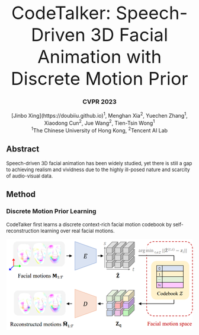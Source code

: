<font size=10><center>CodeTalker: Speech-Driven 3D Facial Animation with Discrete Motion Prior</center></font>

### <center>CVPR 2023</center>  

<center>[Jinbo Xing](https://doubiiu.github.io)<sup>1</sup>, Menghan Xia<sup>2</sup>, Yuechen Zhang<sup>1</sup>, Xiaodong Cun<sup>2</sup>, Jue Wang<sup>2</sup>, Tien-Tsin Wong<sup>1</sup> </center>
<center><sup>1</sup>The Chinese University of Hong Kong, <sup>2</sup>Tencent AI Lab </center>
 
  
## Abstract
<font size=2>Speech-driven 3D facial animation has been widely studied, yet there is still a gap to achieving realism and vividness due to the highly ill-posed nature and scarcity of audio-visual data. </font>



## Method
### Discrete Motion Prior Learning
<font size=2>CodeTalker first learns a discrete context-rich facial motion codebook by self-reconstruction learning over real facial motions.</font>   

![](codebook.png)






